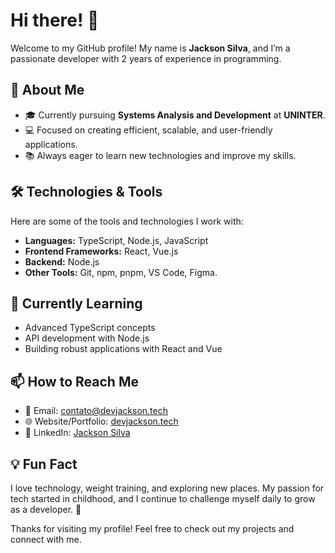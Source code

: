 # Hi there! 👋

Welcome to my GitHub profile! My name is **Jackson Silva**, and I’m a passionate developer with 2 years of experience in programming.

## 🚀 About Me
- 🎓 Currently pursuing **Systems Analysis and Development** at **UNINTER**.
- 💻 Focused on creating efficient, scalable, and user-friendly applications.
- 📚 Always eager to learn new technologies and improve my skills.

## 🛠️ Technologies & Tools
Here are some of the tools and technologies I work with:

- **Languages:** TypeScript, Node.js, JavaScript
- **Frontend Frameworks:** React, Vue.js
- **Backend:** Node.js
- **Other Tools:** Git, npm, pnpm, VS Code, Figma.

## 🌱 Currently Learning
- Advanced TypeScript concepts
- API development with Node.js
- Building robust applications with React and Vue

## 📫 How to Reach Me
- 📧 Email: contato@devjackson.tech
- 🌐 Website/Portfolio: [devjackson.tech](https://devjackson.tech)  
- 💼 LinkedIn: [Jackson Silva](https://www.linkedin.com/in/jacksonsantosdev)

## 💡 Fun Fact
I love technology, weight training, and exploring new places. My passion for tech started in childhood, and I continue to challenge myself daily to grow as a developer. 🚀

Thanks for visiting my profile! Feel free to check out my projects and connect with me.
